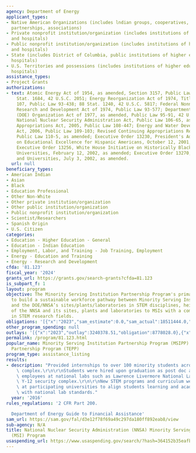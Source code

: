 ```yaml
---
agency: Department of Energy
applicant_types:
- Native American Organizations (includes lndian groups, cooperatives, corporations,
  partnerships, associations)
- Private nonprofit institution/organization (includes institutions of higher education
  and hospitals)
- Public nonprofit institution/organization (includes institutions of higher education
  and hospitals)
- State (includes District of Columbia, public institutions of higher education and
  hospitals)
- U.S. Territories and possessions (includes institutions of higher education and
  hospitals)
assistance_types:
- Project Grants
authorizations:
- text: Atomic Energy Act of 1954, as amended, Section 3157, Public Law 101-189; 103
    Stat. 1684, 42 U.S.C. 2051; Energy Reorganization Act of 1974, Title I, Section
    107, Public Law 93-438; 88 Stat. 1240, 42 U.S.C. 5817; Federal Nonnuclear Energy
    Research and Development Act of 1974, Public Law 93-577; Department of Energy
    (DOE) Organization Act of 1977, as amended, Public Law 95-91, 42 U.S.C. 7101;
    National Nuclear Security Administration Act, Public Law 106-65, as amended; Consolidated
    Appropriations Act, 2005, Public Law 108-447; Energy and Water Development Appropriations
    Act, 2006, Public Law 109-103; Revised Continuing Appropriations Resolution, 2007,
    Public Law 110-5, as amended; Executive Order 13230, President's Advisory Commission
    on Educational Excellence for Hispanic Americans, October 12, 2001, as amended;
    Executive Order 13256, White House Initiative on Historically Black Colleges and
    Universities, February 12, 2002, as amended; Executive Order 13270, Tribal Colleges
    and Universities, July 3, 2002, as amended.
  url: null
beneficiary_types:
- American Indian
- Asian
- Black
- Education Professional
- Other Non-White
- Other private institution/organization
- Other public institution/organization
- Public nonprofit institution/organization
- Scientist/Researchers
- Spanish Origin
- U.S. Citizen
categories:
- Education - Higher Education - General
- Education - Indian Education
- Employment, Labor, and Training - Job Training, Employment
- Energy - Education and Training
- Energy - Research and Development
cfda: '81.123'
fiscal_year: '2024'
grants_url: https://grants.gov/search-grants?cfda=81.123
is_subpart_f: 1
layout: program
objective: The Minority Serving Institution Partnership Program's primary focus is
  to build a sustainable workforce pathway between Minority Serving Institutions (MSIs)
  and the DOE/NNSA’s sites/plants/laboratories in STEM disciplines, heightening awareness
  of the NNSA and its sites, plants and laboratories to MSIs with a common interest
  in STEM research fields.
obligations: '[{"x":"2023","sam_estimate":0.0,"sam_actual":18511444.0,"usa_spending_actual":18511443.97},{"x":"2024","sam_estimate":0.0,"sam_actual":20797670.0,"usa_spending_actual":21159812.72},{"x":"2025","sam_estimate":0.0,"sam_actual":23000000.0,"usa_spending_actual":0.0}]'
other_program_spending: null
outlays: '[{"x":"2023","outlay":3240378.51,"obligation":8778028.0},{"x":"2024","outlay":0.0,"obligation":7256856.0},{"x":"2025","outlay":0.0,"obligation":0.0}]'
permalink: /program/81.123.html
popular_name: Minority Serving Institution Partnership Program (MSIPP) & Tribal Education
  Partnership Program (TEPP)
program_type: assistance_listing
results:
- description: "Provided internships to over 100 minority students across the NNSA\
    \ complex.\r\n\r\nStudents were hired upon graduation as post doc and fully time\
    \ employees at national labs such as Lawrence Livermore National Laboratory and\
    \ Y-12 security complex.\r\n\r\nNew STEM programs and curriculum were established\
    \ at participating universities to align students learning and academic experience\
    \ with national lab standards."
  year: '2016'
rules_regulations: '2 CFR Part 200.

  Department of Energy Guide to Financial Assistance'
sam_url: https://sam.gov/fal/d3e12f78f69a49c297da180ff892eab8/view
sub-agency: N/A
title: National Nuclear Security Administration (NNSA) Minority Serving Institutions
  (MSI) Program
usaspending_url: https://www.usaspending.gov/search/?hash=364152b35eafbdc1fab8eb8b9fd02018
---
```

